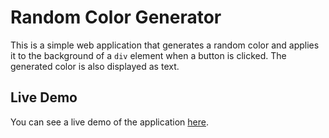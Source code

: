 # Random Color Generator

This is a simple web application that generates a random color and applies it to the background of a `div` element when a button is clicked. The generated color is also displayed as text.


## Live Demo

You can see a live demo of the application [here](https://colorpicker-steel.vercel.app/).